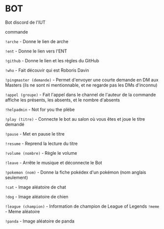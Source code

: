 # BOT

Bot discord de l'IUT 

commande

`!arche` - Donne le lien de arche

`!ent` - Donne le lien vers l'ENT

`!github` - Donne le lien et les règles du GitHub

`!who` - Fait découvir qui est Roboris Davin

`!pingmaster (demande)` - Permet d'envoyer une courte demande en DM aux Masters (ils ne sont ni mentionnable, et ne regarde pas les DMs d'inconnu)

`!appel (groupe)` - Fait l'appel dans le channel de l'auteur de la commande affiche les présents, les absents, et le nombre d'absents 

`!helpadmin` - Not for you the plèbe



`!play (titre)` - Connecte le bot au salon où vous êtes et joue le titre demandé

`!pause` - Met en pause le titre

`!resume` - Reprend la lecture du titre

`!volume (nombre)` - Règle le volume

`!leave` - Arrête le musique et déconnecte le Bot



`!pokemon (nom)` - Donne la fiche pokédex d'un pokémon (nom anglais seulement)

`!cat` - Image aléatoire de chat

`!dog` - Image aléatoire de chien

`!league (champion)` - Information de champion de League of Legends
`!meme` - Meme aléatoire

`!panda` - Image aléatoire de panda

